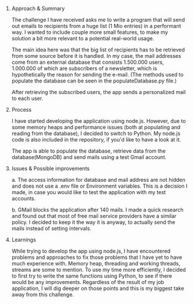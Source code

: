 1. Approach & Summary

   The challenge I have received asks me to write a program that will send out emails to recipients
   from a huge list (1 Mio entries) in a performant way. I wanted to include couple more small features, to
   make my solution a bit more relevant to a potential real-world usage.

   The main idea here was that the big list of recipients has to be retrieved from some source before it is handled. In my case, the mail
   addresses come from an external database that consists 1.500.000 users, 1.000.000 of which are subscribers of a newsletter,
   which is hypothetically the reason for sending the e-mail. (The methods used to populate the database can be seen in the
   populateDatabase.py file.)

   After retrieving the subscribed users, the app sends a personalized mail to each user.

2. Process

   I have started developing the application using node.js. However, due to some memory heaps and performance issues (both at populating and
   reading from the database), I decided to switch to Python. My node.js code is also included in the repository, if you'd like to have
   a look at it.

   The app is able to populate the database, retrieve data from the database(MongoDB) and send mails using a test Gmail account.

3. Issues & Possible improvements

   a. The access information for database and mail address are not hidden and does not use a .env file or
   Environment variables. This is a decision I made, in case you would like to test the application with my test accounts.

   b. GMail blocks the application after 140 mails. I made a quick research and found out that most of free mail service providers
   have a similar policy. I decided to keep it the way it is anyway, to actually send the mails instead of setting intervals.

4. Learnings

   While trying to develop the app using node.js, I have encountered problems and approaches to fix those problems that I have
   yet to have much experience with. Memory heap, threading and working threads, streams are some to mention. To use my time more efficiently,
   I decided to first try to write the same functions using Python, to see if there would be any improvements. Regardless of the result of
   my job application, I will dig deeper on those points and this is my biggest take away from this challenge.
